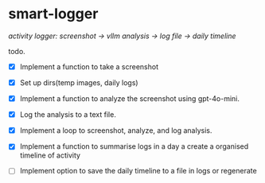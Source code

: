 # smart-logger

_activity logger: screenshot -> vllm analysis -> log file -> daily timeline_

todo.
- [x] Implement a function to take a screenshot
- [x] Set up dirs(temp images, daily logs)
- [x] Implement a function to analyze the screenshot using gpt-4o-mini.
- [x] Log the analysis to a text file.
- [x] Implement a loop to screenshot, analyze, and log analysis.
- [x] Implement a function to summarise logs in a day a create a organised timeline of activity
- [ ] Implement option to save the daily timeline to a file in logs or regenerate

 
